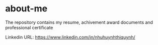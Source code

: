 # about-me
The repository contains my resume, achivement award documents and professional certificate

Linkedin URL: https://www.linkedin.com/in/nhuhuynhthiquynh/
